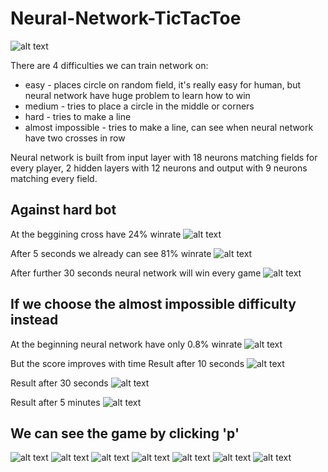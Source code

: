 # Neural-Network-TicTacToe

![alt text](https://github.com/domus55/Neural-Network-TicTacToe/blob/master/TicTacToe/Images/1.png) 

There are 4 difficulties we can train network on:
* easy - places circle on random field, it's really easy for human, but neural network have huge problem to learn how to win
* medium - tries to place a circle in the middle or corners
* hard - tries to make a line
* almost impossible - tries to make a line, can see when neural network have two crosses in row

Neural network is built from input layer with 18 neurons matching fields for every player, 2 hidden layers with 12 neurons
and output with 9 neurons matching every field.

## Against hard bot
At the beggining cross have 24% winrate
![alt text](https://github.com/domus55/Neural-Network-TicTacToe/blob/master/TicTacToe/Images/2.png)

After 5 seconds we already can see 81% winrate
![alt text](https://github.com/domus55/Neural-Network-TicTacToe/blob/master/TicTacToe/Images/3.png)

After further 30 seconds neural network will win every game
![alt text](https://github.com/domus55/Neural-Network-TicTacToe/blob/master/TicTacToe/Images/4.png)

## If we choose the almost impossible difficulty instead
At the beginning neural network have only 0.8% winrate
![alt text](https://github.com/domus55/Neural-Network-TicTacToe/blob/master/TicTacToe/Images/5.png)

But the score improves with time
Result after 10 seconds
![alt text](https://github.com/domus55/Neural-Network-TicTacToe/blob/master/TicTacToe/Images/6.png)

Result after 30 seconds
![alt text](https://github.com/domus55/Neural-Network-TicTacToe/blob/master/TicTacToe/Images/7.png)

Result after 5 minutes
![alt text](https://github.com/domus55/Neural-Network-TicTacToe/blob/master/TicTacToe/Images/8.png)

## We can see the game by clicking 'p'
![alt text](https://github.com/domus55/Neural-Network-TicTacToe/blob/master/TicTacToe/Images/9.png)
![alt text](https://github.com/domus55/Neural-Network-TicTacToe/blob/master/TicTacToe/Images/10.png)
![alt text](https://github.com/domus55/Neural-Network-TicTacToe/blob/master/TicTacToe/Images/11.png)
![alt text](https://github.com/domus55/Neural-Network-TicTacToe/blob/master/TicTacToe/Images/12.png)
![alt text](https://github.com/domus55/Neural-Network-TicTacToe/blob/master/TicTacToe/Images/13.png)
![alt text](https://github.com/domus55/Neural-Network-TicTacToe/blob/master/TicTacToe/Images/14.png)
![alt text](https://github.com/domus55/Neural-Network-TicTacToe/blob/master/TicTacToe/Images/15.png)
